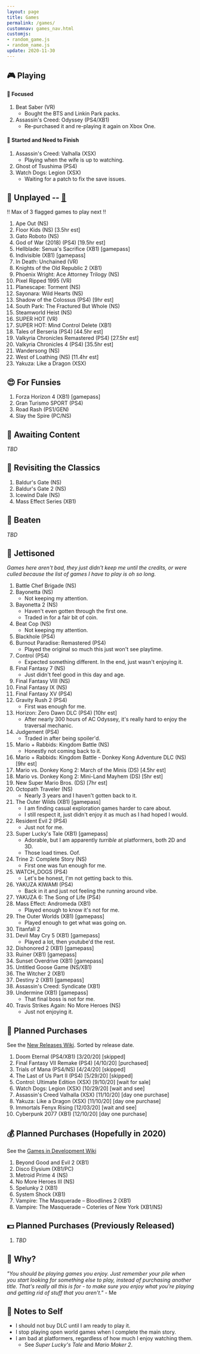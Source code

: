 ```yaml
---
layout: page
title: Games
permalink: /games/
customnav: games_nav.html
customjs:
- random_game.js
- random_name.js
update: 2020-11-30
---
```


<a name='currently-playing'></a>
<!-- playing:start -->

## :video_game: Playing

#### :eyes: Focused

1. Beat Saber (VR)
   * Bought the BTS and Linkin Park packs.
1. Assassin's Creed: Odyssey (PS4/XB1)
   * Re-purchased it and re-playing it again on Xbox One.

#### :traffic_light: Started and Need to Finish

1. Assassin's Creed: Valhalla (XSX)
   * Playing when the wife is up to watching.
1. Ghost of Tsushima (PS4)
1. Watch Dogs: Legion (XSX)
   * Waiting for a patch to fix the save issues.

<!-- playing:end -->
<a name='unplayed'></a>
<!-- unplayed:start -->

## :space_invader: Unplayed -- <a href="javascript: randomGame('unplayed')" id="unplayed-link">:dart:</a>

:bangbang: Max of 3 flagged games to play next :bangbang:

1. Ape Out (NS)
1. Floor Kids (NS) [3.5hr est]
1. Gato Roboto (NS)
1. God of War (2018) (PS4) [19.5hr est]
1. Hellblade: Senua's Sacrifice (XB1) [gamepass]
1. Indivisible (XB1) [gamepass]
1. In Death: Unchained (VR)
1. Knights of the Old Republic 2 (XB1)
1. Phoenix Wright: Ace Attorney Trilogy (NS)
1. Pixel Ripped 1995 (VR)
1. Planescape: Torment (NS)
1. Sayonara: Wild Hearts (NS)
1. Shadow of the Colossus (PS4) [9hr est]
1. South Park: The Fractured But Whole (NS)
1. Steamworld Heist (NS)
1. SUPER HOT (VR)
1. SUPER HOT: Mind Control Delete (XB1)
1. Tales of Berseria (PS4) [44.5hr est]
1. Valkyria Chronicles Remastered (PS4) [27.5hr est]
1. Valkyria Chronicles 4 (PS4) [35.5hr est]
1. Wandersong (NS)
1. West of Loathing (NS) [11.4hr est]
1. Yakuza: Like a Dragon (XSX)

<!-- unplayed:end -->

<a name='for-fun'></a>
<!-- for-fun:start -->

## :heart_eyes: For Funsies
<!-- <a href="javascript: randomGame('for-fun')" id="for-fun-link" title="Random selection" alt="Random selection">:dart:</a>-->

1. Forza Horizon 4 (XB1) [gamepass]
1. Gran Turismo SPORT (PS4)
1. Road Rash (PS1/GEN)
1. Slay the Spire (PC/NS)

<!-- for-fun:end -->

<a name='awaiting-content'></a>
<!-- awaiting-content:start -->

## :calendar: Awaiting Content

_TBD_

<!-- awaiting-content:end -->

<a name='undecided'>
<!-- undecided:start -->

<!-- undecided:end -->

<a name='revisited'></a>
<!-- revisited:start -->

## :repeat: Revisiting the Classics

1. Baldur's Gate (NS)
1. Baldur's Gate 2 (NS)
1. Icewind Dale (NS)
1. Mass Effect Series (XB1)

<!-- revisited:end -->

<a name='beaten'></a>
<!-- beaten:start -->

## :checkered_flag: Beaten

_TBD_

<!-- beaten:end -->

<a name='jettisoned'></a>
<!-- jettisoned:start -->

## :rocket: Jettisoned

_Games here aren't bad, they just didn't keep me until the credits, or were culled because the list
of games I have to play is oh so long._

1. Battle Chef Brigade (NS)
1. Bayonetta (NS)
   - Not keeping my attention.
1. Bayonetta 2 (NS)
   - Haven't even gotten through the first one.
   - Traded in for a fair bit of coin.
1. Beat Cop (NS)
   - Not keeping my attention.
1. Blackhole (PS4)
1. Burnout Paradise: Remastered (PS4)
   - Played the original so much this just won't see playtime.
1. Control (PS4)
   - Expected something different. In the end, just wasn't enjoying it.
1. Final Fantasy 7 (NS)
   - Just didn't feel good in this day and age.
1. Final Fantasy VIII (NS)
1. Final Fantasy IX (NS)
1. Final Fantasy XV (PS4)
1. Gravity Rush 2 (PS4)
   - First was enough for me.
1. Horizon: Zero Dawn DLC (PS4) [10hr est]
   - After nearly 300 hours of AC Odyssey, it's really hard to enjoy the traversal
     mechanic.
1. Judgement (PS4)
   - Traded in after being spoiler'd.
1. Mario + Rabbids: Kingdom Battle (NS)
   - Honestly not coming back to it.
1. Mario + Rabbids: Kingdom Battle - Donkey Kong Adventure DLC (NS) [9hr est]
1. Mario vs. Donkey Kong 2: March of the Minis (DS) [4.5hr est]
1. Mario vs. Donkey Kong 2: Mini-Land Mayhem (DS) [5hr est]
1. New Super Mario Bros. (DS) [7hr est]
1. Octopath Traveler (NS)
   - Nearly 3 years and I haven't gotten back to it.
1. The Outer Wilds (XB1) [gamepass]
   - I am finding casual exploration games harder to care about.
   - I still respect it, just didn't enjoy it as much as I had hoped I would.
1. Resident Evil 2 (PS4)
   - Just not for me.
1. Super Lucky's Tale (XB1) [gamepass]
   - Adorable, but I am apparently _turrible_ at platformers, both 2D and 3D.
   - Those load times. Oof.
1. Trine 2: Complete Story (NS)
   - First one was fun enough for me.
1. WATCH_DOGS (PS4)
   - Let's be honest, I'm not getting back to this.
1. YAKUZA KIWAMI (PS4)
   - Back in it and just not feeling the running around vibe.
1. YAKUZA 6: The Song of Life (PS4)
1. Mass Effect: Andromeda (XB1)
   - Played enough to know it's not for me.
1. The Outer Worlds (XB1) [gamepass]
   - Played enough to get what was going on. 
1. Titanfall 2
1. Devil May Cry 5 (XB1) [gamepass]
   - Played a lot, then youtube'd the rest.
1. Dishonored 2 (XB1) [gamepass]
1. Ruiner (XB1) [gamepass]
1. Sunset Overdrive (XB1) [gamepass]
1. Untitled Goose Game (NS/XB1)
1. The Witcher 2 (XB1)
1. Destiny 2 (XB1) [gamepass]
1. Assassin's Creed: Syndicate (XB1)
1. Undermine (XB1) [gamepass]
   - That final boss is not for me.
1. Travis Strikes Again: No More Heroes (NS)
   - Just not enjoying it.

<!-- jettisoned:end -->
<a name='planned-purchases'></a>
<!-- planned-purchases:start -->

## :money_with_wings: Planned Purchases 

See the [New Releases Wiki][new-releases]. Sorted by release date.

1. Doom Eternal (PS4/XB1) [3/20/20] [skipped]
1. Final Fantasy VII Remake (PS4) [4/10/20] [purchased]
1. Trials of Mana (PS4/NS) [4/24/20] [skipped]
1. The Last of Us Part II (PS4) [5/29/20] [skipped]
1. Control: Ultimate Edition (XSX) [9/10/20] [wait for sale]
1. Watch Dogs: Legion (XSX) [10/29/20] [wait and see]
1. Assassin's Creed Valhalla (XSX) [11/10/20] [day one purchase]
1. Yakuza: Like a Dragon (XSX) [11/10/20] [day one purchase]
1. Immortals Fenyx Rising [12/03/20] [wait and see]
1. Cyberpunk 2077 (XB1) [12/10/20] [day one purchase]

## :moneybag: Planned Purchases (Hopefully in 2020)

See the [Games in Development Wiki][games-in-development]

1. Beyond Good and Evil 2 (XB1)
1. Disco Elysium (XB1/PC)
1. Metroid Prime 4 (NS)
1. No More Heroes III (NS)
1. Spelunky 2 (XB1)
1. System Shock (XB1)
1. Vampire: The Masquerade – Bloodlines 2 (XB1)
1. Vampire: The Masquerade – Coteries of New York (XB1/NS)

## :dollar: Planned Purchases (Previously Released)

1. _TBD_

<!-- planned-purchases:end -->

<a name='why'>

## :thought_balloon: Why?

_"You should be playing games you enjoy. Just remember your pile when you start
looking for something else to play, instead of purchasing another title. That's
really all this is for - to make sure you enjoy what you're playing and getting
rid of stuff that you aren't."_ - Me

<a name='notes-to-self'>

## :memo: Notes to Self

+ I should not buy DLC until I am ready to play it.
+ I stop playing open world games when I complete the main story.
+ I am bad at platformers, regardless of how much I enjoy watching them.
  - See _Super Lucky's Tale_ and _Mario Maker 2_.

[new-releases]: https://en.wikipedia.org/wiki/2020_in_video_gaming#Game_releases
[games-in-development]: https://en.wikipedia.org/wiki/List_of_video_games_in_development
[notes-to-self]: #notes-to-self
[currently-playing]: #currently-playing
[awaiting-content]: #awaiting-content
[undecided]: #undecided
[unplayed]: #unplayed
[beaten]: #beaten
[jettisoned]: #jettisoned
[why]: #why
[for-fun]: #for-fun
[planned-purchases]: #planned-purchases
